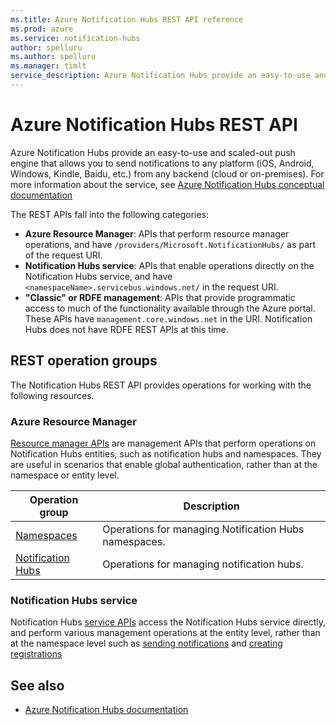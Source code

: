 ```yaml
---
ms.title: Azure Notification Hubs REST API reference
ms.prod: azure
ms.service: notification-hubs
author: spelluru
ms.author: spelluru
ms.manager: timlt
service_description: Azure Notification Hubs provide an easy-to-use and scaled-out push engine that allows you to send notifications to any platform (iOS, Android, Windows, Kindle, Baidu, etc.) from any backend (cloud or on-premises). 
---
```


# Azure Notification Hubs REST API

Azure Notification Hubs provide an easy-to-use and scaled-out push engine that allows you to send notifications to any platform (iOS, Android, Windows, Kindle, Baidu, etc.) from any backend (cloud or on-premises). For more information about the service, see [Azure Notification Hubs conceptual documentation](https://docs.microsoft.com/azure/notification-hubs/)

The REST APIs fall into the following categories:

- **Azure Resource Manager**: APIs that perform resource manager operations, and have `/providers/Microsoft.NotificationHubs/` as part of the request URI. 
- **Notification Hubs service**: APIs that enable operations directly on the Notification Hubs service, and have `<namespaceName>.servicebus.windows.net/` in the request URI. 
- **"Classic" or RDFE management**: APIs that provide programmatic access to much of the functionality available through the Azure portal. These APIs have `management.core.windows.net` in the URI. Notification Hubs does not have RDFE REST APIs at this time.

## REST operation groups

The Notification Hubs REST API provides operations for working with the following resources.

### Azure Resource Manager

[Resource manager APIs](/rest/api/notificationhubs/namespaces/checkavailability) are management APIs that perform operations on Notification Hubs entities, such as notification hubs and namespaces. They are useful in scenarios that enable global authentication, rather than at the namespace or entity level.

| Operation group               | Description                                                                             |
|-------------------------------|-----------------------------------------------------------------------------------------|
| [Namespaces](xref:management.azure.com.notificationhubs.namespaces)  | Operations for managing Notification Hubs namespaces. |
| [Notification Hubs](xref:management.azure.com.notificationhubs.notificationhubs)  | Operations for managing notification hubs. |


### Notification Hubs service
Notification Hubs [service APIs](/rest/api/notificationhubs/notification-hubs-rest) access the Notification Hubs service directly, and perform various management operations at the entity level, rather than at the namespace level such as [sending notifications](/rest/api/notificationhubs/direct-send) and [creating registrations](/rest/api/notificationhubs/create-registration)

## See also

- [Azure Notification Hubs documentation](https://docs.microsoft.com/azure/notification-hubs)
